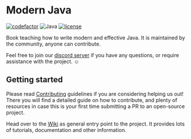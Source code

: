 # Modern Java

[![codefactor](https://img.shields.io/codefactor/grade/github/together-java/modernjava)](https://www.codefactor.io/repository/github/together-java/modernjava)
![Java](https://img.shields.io/badge/Java-19-ff696c)
[![license](https://img.shields.io/github/license/Together-Java/ModernJava)](https://github.com/Together-Java/ModernJava/blob/master/LICENSE)

Book teaching how to write modern and effective Java. It is maintained by the community, anyone can contribute.

Feel free to join our [discord server](https://discord.com/invite/XXFUXzK)
if you have any questions, or require assistance with the project. :relaxed:

## Getting started

Please read [Contributing](https://github.com/Together-Java/ModernJava/wiki/Contributing)
guidelines if you are considering helping us out! There you will find a detailed
guide on how to contribute, and plenty of resources in case this is your
first time submitting a PR to an open-source project.

Head over to the [Wiki](https://github.com/Together-Java/ModernJava/wiki) as general
entry point to the project. It provides lots of tutorials, documentation and other information.
